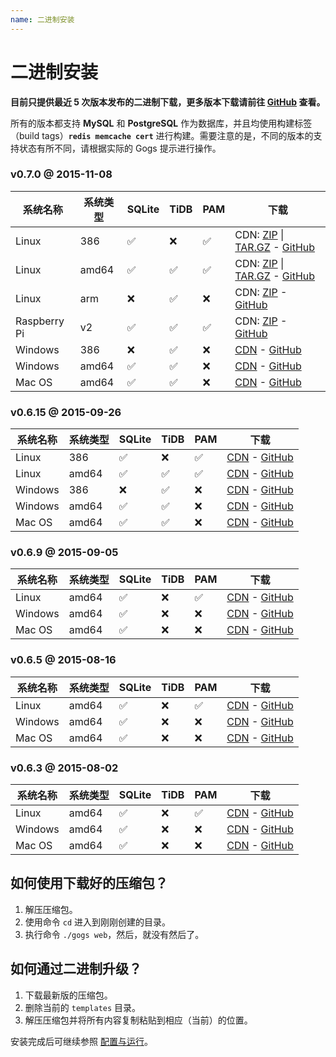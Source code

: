 ```yaml
---
name: 二进制安装
---
```


# 二进制安装

**目前只提供最近 5 次版本发布的二进制下载，更多版本下载请前往 [GitHub](https://github.com/gogits/gogs/releases?after=v0.6.3) 查看。**

所有的版本都支持 **MySQL** 和 **PostgreSQL** 作为数据库，并且均使用构建标签（build tags）**`redis memcache cert`** 进行构建。需要注意的是，不同的版本的支持状态有所不同，请根据实际的 Gogs 提示进行操作。

### v0.7.0 @ 2015-11-08

|系统名称|系统类型|SQLite|TiDB|PAM|下载|
|------|----|------|----|---|--------|
|Linux|386|✅|❌|✅|CDN: [ZIP](http://7d9nal.com2.z0.glb.qiniucdn.com/gogs_v0.7.0_linux_386.zip) \| [TAR.GZ](http://7d9nal.com2.z0.glb.qiniucdn.com/gogs_v0.7.0_linux_386.tar.gz) - [GitHub](https://github.com/gogits/gogs/releases/tag/v0.7.0)|
|Linux|amd64|✅|✅|✅|CDN: [ZIP](http://7d9nal.com2.z0.glb.qiniucdn.com/gogs_v0.7.0_linux_amd64.zip) \| [TAR.GZ](http://7d9nal.com2.z0.glb.qiniucdn.com/gogs_v0.7.0_linux_amd64.tar.gz) - [GitHub](https://github.com/gogits/gogs/releases/tag/v0.7.0)|
|Linux|arm|❌|✅|❌|CDN: [ZIP](http://7d9nal.com2.z0.glb.qiniucdn.com/gogs_v0.7.0_linux_arm.zip) - [GitHub](https://github.com/gogits/gogs/releases/tag/v0.7.0)|
|Raspberry Pi|v2|✅|✅|✅|CDN: [ZIP](http://7d9nal.com2.z0.glb.qiniucdn.com/gogs_v0.7.0_raspi2.zip) - [GitHub](https://github.com/gogits/gogs/releases/tag/v0.7.0)|
|Windows|386|❌|✅|❌|[CDN](http://7d9nal.com2.z0.glb.qiniucdn.com/gogs_v0.7.0_windows_386.zip) - [GitHub](https://github.com/gogits/gogs/releases/tag/v0.7.0)|
|Windows|amd64|✅|✅|❌|[CDN](http://7d9nal.com2.z0.glb.qiniucdn.com/gogs_v0.7.0_windows_amd64.zip) - [GitHub](https://github.com/gogits/gogs/releases/tag/v0.7.0)|
|Mac OS|amd64|✅|✅|❌|[CDN](http://7d9nal.com2.z0.glb.qiniucdn.com/gogs_v0.7.0_darwin_amd64.zip) - [GitHub](https://github.com/gogits/gogs/releases/tag/v0.7.0)|

### v0.6.15 @ 2015-09-26

|系统名称|系统类型|SQLite|TiDB|PAM|下载|
|------|----|------|----|---|--------|
|Linux|386|✅|❌|✅|[CDN](http://7d9nal.com2.z0.glb.qiniucdn.com/gogs_v0.6.15_linux_386.zip) - [GitHub](https://github.com/gogits/gogs/releases/tag/v0.6.15)|
|Linux|amd64|✅|✅|✅|[CDN](http://7d9nal.com2.z0.glb.qiniucdn.com/gogs_v0.6.15_linux_amd64.zip) - [GitHub](https://github.com/gogits/gogs/releases/tag/v0.6.15)|
|Windows|386|❌|✅|❌|[CDN](http://7d9nal.com2.z0.glb.qiniucdn.com/gogs_v0.6.15_windows_386.zip) - [GitHub](https://github.com/gogits/gogs/releases/tag/v0.6.15)|
|Windows|amd64|✅|✅|❌|[CDN](http://7d9nal.com2.z0.glb.qiniucdn.com/gogs_v0.6.15_windows_amd64.zip) - [GitHub](https://github.com/gogits/gogs/releases/tag/v0.6.15)|
|Mac OS|amd64|✅|✅|❌|[CDN](http://7d9nal.com2.z0.glb.qiniucdn.com/gogs_v0.6.15_darwin_amd64.zip) - [GitHub](https://github.com/gogits/gogs/releases/tag/v0.6.15)|

### v0.6.9 @ 2015-09-05

|系统名称|系统类型|SQLite|TiDB|PAM|下载|
|------|----|------|----|---|--------|
|Linux|amd64|✅|❌|✅|[CDN](http://7d9nal.com2.z0.glb.qiniucdn.com/gogs_v0.6.9_linux_amd64.zip) - [GitHub](https://github.com/gogits/gogs/releases/tag/v0.6.9)|
|Windows|amd64|✅|❌|❌|[CDN](http://7d9nal.com2.z0.glb.qiniucdn.com/gogs_v0.6.9_windows_amd64.zip) - [GitHub](https://github.com/gogits/gogs/releases/tag/v0.6.9)|
|Mac OS|amd64|✅|❌|❌|[CDN](http://7d9nal.com2.z0.glb.qiniucdn.com/gogs_v0.6.9_darwin_amd64.zip) - [GitHub](https://github.com/gogits/gogs/releases/tag/v0.6.9)|

### v0.6.5 @ 2015-08-16

|系统名称|系统类型|SQLite|TiDB|PAM|下载|
|------|----|------|----|---|--------|
|Linux|amd64|✅|❌|✅|[CDN](http://7d9nal.com2.z0.glb.qiniucdn.com/gogs_v0.6.5_linux_amd64.zip) - [GitHub](https://github.com/gogits/gogs/releases/tag/v0.6.5)|
|Windows|amd64|✅|❌|❌|[CDN](http://7d9nal.com2.z0.glb.qiniucdn.com/gogs_v0.6.5_windows_amd64.zip) - [GitHub](https://github.com/gogits/gogs/releases/tag/v0.6.5)|
|Mac OS|amd64|✅|❌|❌|[CDN](http://7d9nal.com2.z0.glb.qiniucdn.com/gogs_v0.6.5_darwin_amd64.zip) - [GitHub](https://github.com/gogits/gogs/releases/tag/v0.6.5)|

### v0.6.3 @ 2015-08-02

|系统名称|系统类型|SQLite|TiDB|PAM|下载|
|------|----|------|----|---|--------|
|Linux|amd64|✅|❌|✅|[CDN](http://7d9nal.com2.z0.glb.qiniucdn.com/gogs_v0.6.3_linux_amd64.zip) - [GitHub](https://github.com/gogits/gogs/releases/tag/v0.6.3)|
|Windows|amd64|✅|❌|❌|[CDN](http://7d9nal.com2.z0.glb.qiniucdn.com/gogs_v0.6.3_windows_amd64.zip) - [GitHub](https://github.com/gogits/gogs/releases/tag/v0.6.3)|
|Mac OS|amd64|✅|❌|❌|[CDN](http://7d9nal.com2.z0.glb.qiniucdn.com/gogs_v0.6.3_darwin_amd64.zip) - [GitHub](https://github.com/gogits/gogs/releases/tag/v0.6.3)|

## 如何使用下载好的压缩包？

1. 解压压缩包。
2. 使用命令 `cd` 进入到刚刚创建的目录。
3. 执行命令 `./gogs web`，然后，就没有然后了。

## 如何通过二进制升级？

1. 下载最新版的压缩包。
2. 删除当前的 `templates` 目录。
3. 解压压缩包并将所有内容复制粘贴到相应（当前）的位置。

安装完成后可继续参照 [配置与运行](configuration_and_run.md)。
